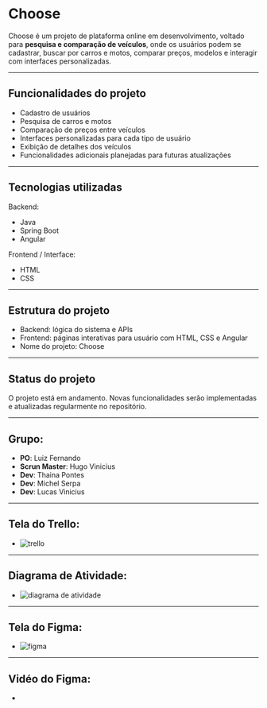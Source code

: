 # Choose

Choose é um projeto de plataforma online em desenvolvimento, voltado para **pesquisa e comparação de veículos**, onde os usuários podem se cadastrar, buscar por carros e motos, comparar preços, modelos e interagir com interfaces personalizadas.

---

## Funcionalidades do projeto

- Cadastro de usuários  
- Pesquisa de carros e motos  
- Comparação de preços entre veículos  
- Interfaces personalizadas para cada tipo de usuário  
- Exibição de detalhes dos veículos  
- Funcionalidades adicionais planejadas para futuras atualizações  

---

## Tecnologias utilizadas

Backend: 
- Java  
- Spring Boot  
- Angular  

Frontend / Interface:  
- HTML  
- CSS  

---

## Estrutura do projeto

- Backend: lógica do sistema e APIs  
- Frontend: páginas interativas para usuário com HTML, CSS e Angular  
- Nome do projeto: Choose  

---

## Status do projeto

O projeto está em andamento. Novas funcionalidades serão implementadas e atualizadas regularmente no repositório.

---

## Grupo:
- **PO**: Luiz Fernando
- **Scrun Master**: Hugo Vinicius
- **Dev**: Thaina Pontes
- **Dev**: Michel Serpa
- **Dev**: Lucas Vinicius

---

## Tela do Trello:
- ![trello](https://github.com/user-attachments/assets/f4d32834-895f-4e4a-8ca2-2938d90da40d)

---

## Diagrama de Atividade:
- ![diagrama de atividade](https://github.com/user-attachments/assets/5febc01f-d84c-4335-a78a-f953854a7509)

---

## Tela do Figma:
- ![figma](https://github.com/user-attachments/assets/d3412d75-6836-4451-86c6-5b0287198623)

---

## Vidéo do Figma:
-


